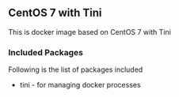 ## CentOS 7 with Tini

This is docker image based on CentOS 7 with Tini

### Included Packages

Following is the list of packages included

* tini                  - for managing docker processes

